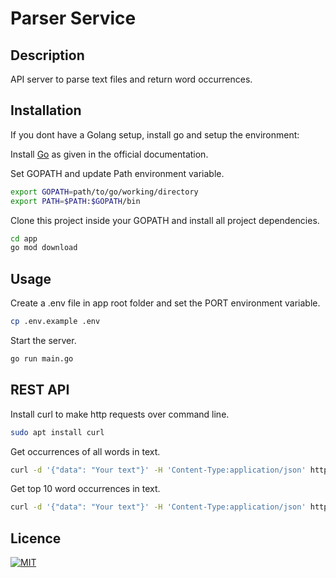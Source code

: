 # Parser Service

## Description
API server to parse text files and return word occurrences.

## Installation
If you dont have a Golang setup, install go and setup the environment: 

Install [Go](https://go.dev/doc/install) as given in the official documentation.

Set GOPATH and update Path environment variable.

```bash
export GOPATH=path/to/go/working/directory
export PATH=$PATH:$GOPATH/bin
```

Clone this project inside your GOPATH and install all project dependencies.

```bash
cd app
go mod download
```

## Usage
Create a .env file in app root folder and set the PORT environment variable.

```bash
cp .env.example .env
```

Start the server.

```bash
go run main.go
```

## REST API
Install curl to make http requests over command line.

```bash
sudo apt install curl 
```

Get occurrences of all words in text.

```bash
curl -d '{"data": "Your text"}' -H 'Content-Type:application/json' http://localhost:PORT/api/v1/parser/wordCount
```

Get top 10 word occurrences in text.

```bash
curl -d '{"data": "Your text"}' -H 'Content-Type:application/json' http://localhost:PORT/api/v1/parser/topWordCount
```

## Licence
[![MIT](https://img.shields.io/badge/License-MIT-yellow.svg)](https://opensource.org/licenses/MIT)